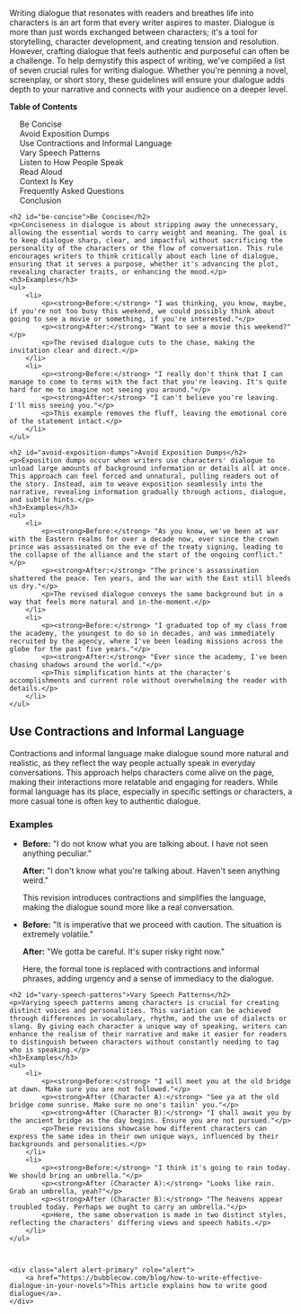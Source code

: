 <div data-spy="scroll" data-target="#toc" data-offset="0">

 <p>Writing dialogue that resonates with readers and breathes life into characters is an art form that every writer aspires to master. Dialogue is more than just words exchanged between characters; it's a tool for storytelling, character development, and creating tension and resolution. However, crafting dialogue that feels authentic and purposeful can often be a challenge. To help demystify this aspect of writing, we've compiled a list of seven crucial rules for writing dialogue. Whether you're penning a novel, screenplay, or short story, these guidelines will ensure your dialogue adds depth to your narrative and connects with your audience on a deeper level.</p>

<div class="toc card bg-light" id="toc">
 <p class="card-header"><strong>Table of Contents</strong></p>
  <div class="card-body">
    <ul>
        <li><a href="#be-concise">Be Concise</a></li>
        <li><a href="#avoid-exposition-dumps">Avoid Exposition Dumps</a></li>
        <li><a href="#use-contractions-informal-language">Use Contractions and Informal Language</a></li>
        <li><a href="#vary-speech-patterns">Vary Speech Patterns</a></li>
        <li><a href="#listen-to-people-speak">Listen to How People Speak</a></li>
        <li><a href="#read-aloud">Read Aloud</a></li>
        <li><a href="#context-is-key">Context Is Key</a></li>
        <li><a href="#frequently-asked-questions">Frequently Asked Questions</a></li>
        <li><a href="#conclusion">Conclusion</a></li>
    </ul>
  </div>
</div>

    <h2 id="be-concise">Be Concise</h2>
    <p>Conciseness in dialogue is about stripping away the unnecessary, allowing the essential words to carry weight and meaning. The goal is to keep dialogue sharp, clear, and impactful without sacrificing the personality of the characters or the flow of conversation. This rule encourages writers to think critically about each line of dialogue, ensuring that it serves a purpose, whether it's advancing the plot, revealing character traits, or enhancing the mood.</p>
    <h3>Examples</h3>
    <ul>
        <li>
            <p><strong>Before:</strong> "I was thinking, you know, maybe, if you're not too busy this weekend, we could possibly think about going to see a movie or something, if you're interested."</p>
            <p><strong>After:</strong> "Want to see a movie this weekend?"</p>
            <p>The revised dialogue cuts to the chase, making the invitation clear and direct.</p>
        </li>
        <li>
            <p><strong>Before:</strong> "I really don't think that I can manage to come to terms with the fact that you're leaving. It's quite hard for me to imagine not seeing you around."</p>
            <p><strong>After:</strong> "I can't believe you're leaving. I'll miss seeing you."</p>
            <p>This example removes the fluff, leaving the emotional core of the statement intact.</p>
        </li>
    </ul>

    <h2 id="avoid-exposition-dumps">Avoid Exposition Dumps</h2>
    <p>Exposition dumps occur when writers use characters' dialogue to unload large amounts of background information or details all at once. This approach can feel forced and unnatural, pulling readers out of the story. Instead, aim to weave exposition seamlessly into the narrative, revealing information gradually through actions, dialogue, and subtle hints.</p>
    <h3>Examples</h3>
    <ul>
        <li>
            <p><strong>Before:</strong> "As you know, we've been at war with the Eastern realms for over a decade now, ever since the crown prince was assassinated on the eve of the treaty signing, leading to the collapse of the alliance and the start of the ongoing conflict."</p>
            <p><strong>After:</strong> "The prince's assassination shattered the peace. Ten years, and the war with the East still bleeds us dry."</p>
            <p>The revised dialogue conveys the same background but in a way that feels more natural and in-the-moment.</p>
        </li>
        <li>
            <p><strong>Before:</strong> "I graduated top of my class from the academy, the youngest to do so in decades, and was immediately recruited by the agency, where I've been leading missions across the globe for the past five years."</p>
            <p><strong>After:</strong> "Ever since the academy, I've been chasing shadows around the world."</p>
            <p>This simplification hints at the character's accomplishments and current role without overwhelming the reader with details.</p>
        </li>
    </ul>


 <h2 id="use-contractions-informal-language">Use Contractions and Informal Language</h2>
    <p>Contractions and informal language make dialogue sound more natural and realistic, as they reflect the way people actually speak in everyday conversations. This approach helps characters come alive on the page, making their interactions more relatable and engaging for readers. While formal language has its place, especially in specific settings or characters, a more casual tone is often key to authentic dialogue.</p>
    <h3>Examples</h3>
    <ul>
        <li>
            <p><strong>Before:</strong> "I do not know what you are talking about. I have not seen anything peculiar."</p>
            <p><strong>After:</strong> "I don't know what you're talking about. Haven't seen anything weird."</p>
            <p>This revision introduces contractions and simplifies the language, making the dialogue sound more like a real conversation.</p>
        </li>
        <li>
            <p><strong>Before:</strong> "It is imperative that we proceed with caution. The situation is extremely volatile."</p>
            <p><strong>After:</strong> "We gotta be careful. It's super risky right now."</p>
            <p>Here, the formal tone is replaced with contractions and informal phrases, adding urgency and a sense of immediacy to the dialogue.</p>
        </li>
    </ul>

    <h2 id="vary-speech-patterns">Vary Speech Patterns</h2>
    <p>Varying speech patterns among characters is crucial for creating distinct voices and personalities. This variation can be achieved through differences in vocabulary, rhythm, and the use of dialects or slang. By giving each character a unique way of speaking, writers can enhance the realism of their narrative and make it easier for readers to distinguish between characters without constantly needing to tag who is speaking.</p>
    <h3>Examples</h3>
    <ul>
        <li>
            <p><strong>Before:</strong> "I will meet you at the old bridge at dawn. Make sure you are not followed."</p>
            <p><strong>After (Character A):</strong> "See ya at the old bridge come sunrise. Make sure no one's tailin' you."</p>
            <p><strong>After (Character B):</strong> "I shall await you by the ancient bridge as the day begins. Ensure you are not pursued."</p>
            <p>These revisions showcase how different characters can express the same idea in their own unique ways, influenced by their backgrounds and personalities.</p>
        </li>
        <li>
            <p><strong>Before:</strong> "I think it's going to rain today. We should bring an umbrella."</p>
            <p><strong>After (Character A):</strong> "Looks like rain. Grab an umbrella, yeah?"</p>
            <p><strong>After (Character B):</strong> "The heavens appear troubled today. Perhaps we ought to carry an umbrella."</p>
            <p>Here, the same observation is made in two distinct styles, reflecting the characters' differing views and speech habits.</p>
        </li>
    </ul>

    

    <div class="alert alert-primary" role="alert">
        <a href="https://bubblecow.com/blog/how-to-write-effective-dialogue-in-your-novels">This article explains how to write good dialogue</a>.
    </div>

</div>